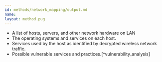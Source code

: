 ```yaml
---
id: methods/network_mapping/output.md
name: 
layout: method.pug
---
```


  * A list of hosts, servers, and other network hardware on LAN
  * The operating systems and services on each host.
  * Services used by the host as identified by decrypted wireless network traffic.
  * Possible vulnerable services and practices.[^vulnerability_analysis]

